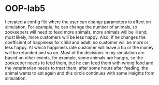 # OOP-lab5

I created a config file where the user can change parameters to affect on simulation. For example, he can change the number of animals, so zookeepers will need to feed more animals, more animals will be ill and, most likely, more customers will be less happy. Also, if he changes the coefficient of happiness for child and adult, so customer will be more or less happy. At which happiness rate customer will leave a tip or the money will be refunded and so on. Most of the decisions in my simulation are based on other events, for example, some animals are hungry, so the zookeeper needs to feed them, but he can feed them with wrong food and the veterinarian needs to treat them, after some hours after feeding, the animal wants to eat again and this circle continues with some insights from simulation.
